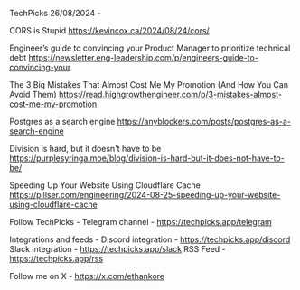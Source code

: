 TechPicks 26/08/2024 -

CORS is Stupid
https://kevincox.ca/2024/08/24/cors/

Engineer’s guide to convincing your Product Manager to prioritize technical debt
https://newsletter.eng-leadership.com/p/engineers-guide-to-convincing-your

The 3 Big Mistakes That Almost Cost Me My Promotion (And How You Can Avoid Them)
https://read.highgrowthengineer.com/p/3-mistakes-almost-cost-me-my-promotion

Postgres as a search engine
https://anyblockers.com/posts/postgres-as-a-search-engine

Division is hard, but it doesn't have to be
https://purplesyringa.moe/blog/division-is-hard-but-it-does-not-have-to-be/

Speeding Up Your Website Using Cloudflare Cache
https://pillser.com/engineering/2024-08-25-speeding-up-your-website-using-cloudflare-cache

Follow TechPicks -
Telegram channel - https://techpicks.app/telegram

Integrations and feeds -
Discord integration - https://techpicks.app/discord
Slack integration - https://techpicks.app/slack
RSS Feed - https://techpicks.app/rss

Follow me on X - https://x.com/ethankore